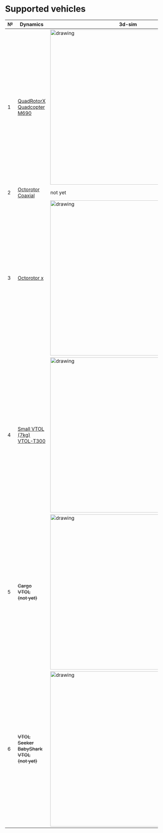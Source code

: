 # Supported vehicles

| № | Dynamics | 3d-sim |
|-|-|-|
| 1 | [QuadRotorX </br> Quadcopter M690](quadrotor/README.md) | <img src="https://raw.githubusercontent.com/RaccoonlabDev/innopolis_vtol_dynamics/docs/assets/vehicles/quadcopter_m690.png" width="512" alt="drawing"/> |
| 2 | [Octorotor Coaxial](octorotor/README.md) | not yet |
| 3 | [Octorotor x](octorotor/README.md) | <img src="https://raw.githubusercontent.com/RaccoonlabDev/innopolis_vtol_dynamics/docs/assets/vehicles/octocopter_amazon.png" width="512" alt="drawing"/> |
| 4 | [Small VTOL (7kg) </br> VTOL-T300](vtol_7kg/README.md) | <img src="https://raw.githubusercontent.com/RaccoonlabDev/innopolis_vtol_dynamics/docs/assets/vehicles/vtol_t300.png" width="512" alt="drawing"/> |
| 5 | ~~Cargo VTOL </br> (not yet)~~ | <img src="https://raw.githubusercontent.com/RaccoonlabDev/innopolis_vtol_dynamics/docs/assets/vehicles/vtol_tfm15.png" width="512" alt="drawing"/> |
| 6 | ~~VTOL Seeker </br> BabyShark VTOL </br> (not yet)~~ | <img src="https://raw.githubusercontent.com/RaccoonlabDev/innopolis_vtol_dynamics/docs/assets/vehicles/vtol_seeker.png" width="512" alt="drawing"/> |
